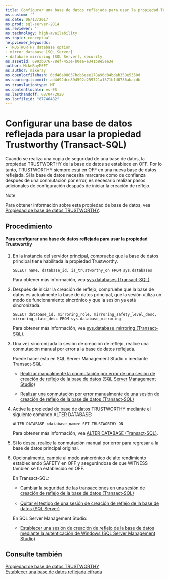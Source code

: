 ```yaml
---
title: Configurar una base de datos reflejada para usar la propiedad Trustworthy (Transact-SQL) | Microsoft Docs
ms.custom: ''
ms.date: 06/13/2017
ms.prod: sql-server-2014
ms.reviewer: ''
ms.technology: high-availability
ms.topic: conceptual
helpviewer_keywords:
- TRUSTWORTHY database option
- mirror database [SQL Server]
- database mirroring [SQL Server], security
ms.assetid: 6993b076-78ef-453e-b0ea-e341b8e5ee3e
author: MikeRayMSFT
ms.author: mikeray
ms.openlocfilehash: 6cd46a08037bcb6eee178a96d84bdab358e5350d
ms.sourcegitcommit: ad4d92dce894592a259721a1571b1d8736abacdb
ms.translationtype: MT
ms.contentlocale: es-ES
ms.lasthandoff: 08/04/2020
ms.locfileid: "87746482"
---
```

# <a name="set-up-a-mirror-database-to-use-the-trustworthy-property-transact-sql"></a>Configurar una base de datos reflejada para usar la propiedad Trustworthy (Transact-SQL)
  Cuando se realiza una copia de seguridad de una base de datos, la propiedad TRUSTWORTHY de la base de datos se establece en OFF. Por lo tanto, TRUSTWORTHY siempre está en OFF en una nueva base de datos reflejada. Si la base de datos necesita marcarse como de confianza después de una conmutación por error, es necesario realizar pasos adicionales de configuración después de iniciar la creación de reflejo.  
  
> [!NOTE]  
>  Para obtener información sobre esta propiedad de base de datos, vea [Propiedad de base de datos TRUSTWORTHY](../../relational-databases/security/trustworthy-database-property.md).  
  
## <a name="procedure"></a>Procedimiento  
  
#### <a name="to-setup-a-mirror-database-to-use-the-trustworthy-property"></a>Para configurar una base de datos reflejada para usar la propiedad Trustworthy  
  
1.  En la instancia del servidor principal, compruebe que la base de datos principal tiene habilitada la propiedad Trustworthy.  
  
    ```  
    SELECT name, database_id, is_trustworthy_on FROM sys.databases   
    ```  
  
     Para obtener más información, vea [sys.databases &#40;Transact-SQL&#41;](/sql/relational-databases/system-catalog-views/sys-databases-transact-sql).  
  
2.  Después de iniciar la creación de reflejo, compruebe que la base de datos es actualmente la base de datos principal, que la sesión utiliza un modo de funcionamiento sincrónico y que la sesión ya está sincronizada.  
  
    ```  
    SELECT database_id, mirroring_role, mirroring_safety_level_desc, mirroring_state_desc FROM sys.database_mirroring  
    ```  
  
     Para obtener más información, vea [sys.database_mirroring &#40;Transact-SQL&#41;](/sql/relational-databases/system-catalog-views/sys-database-mirroring-transact-sql).  
  
3.  Una vez sincronizada la sesión de creación de reflejo, realice una conmutación manual por error a la base de datos reflejada.  
  
     Puede hacer esto en SQL Server Management Studio o mediante Transact-SQL:  
  
    -   [Realizar manualmente la conmutación por error de una sesión de creación de reflejo de la base de datos &#40;SQL Server Management Studio&#41;](manually-fail-over-a-database-mirroring-session-sql-server-management-studio.md)  
  
    -   [Realizar una conmutación por error manualmente de una sesión de creación de reflejo de la base de datos &#40;Transact-SQL&#41;](manually-fail-over-a-database-mirroring-session-transact-sql.md)  
  
4.  Active la propiedad de base de datos TRUSTWORTHY mediante el siguiente comando ALTER DATABASE:  
  
    ```  
    ALTER DATABASE <database_name> SET TRUSTWORTHY ON  
    ```  
  
     Para obtener más información, vea [ALTER DATABASE &#40;Transact-SQL&#41;](/sql/t-sql/statements/alter-database-transact-sql).  
  
5.  Si lo desea, realice la conmutación manual por error para regresar a la base de datos principal original.  
  
6.  Opcionalmente, cambie al modo asincrónico de alto rendimiento estableciendo SAFETY en OFF y asegurándose de que WITNESS también se ha establecido en OFF.  
  
     En Transact-SQL:  
  
    -   [Cambiar la seguridad de las transacciones en una sesión de creación de reflejo de la base de datos &#40;Transact-SQL&#41;](change-transaction-safety-in-a-database-mirroring-session-transact-sql.md)  
  
    -   [Quitar el testigo de una sesión de creación de reflejo de la base de datos &#40;SQL Server&#41;](remove-the-witness-from-a-database-mirroring-session-sql-server.md)  
  
     En SQL Server Management Studio:  
  
    -   [Establecer una sesión de creación de reflejo de la base de datos mediante la autenticación de Windows &#40;SQL Server Management Studio&#41;](establish-database-mirroring-session-windows-authentication.md)  
  
## <a name="see-also"></a>Consulte también  
 [Propiedad de base de datos TRUSTWORTHY](../../relational-databases/security/trustworthy-database-property.md)   
 [Establecer una base de datos reflejada cifrada](set-up-an-encrypted-mirror-database.md)  
  
  
